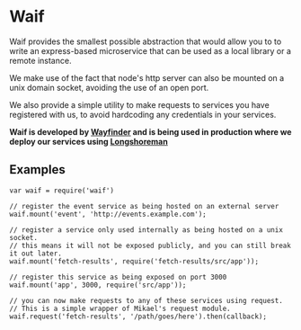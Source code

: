 Waif
====

Waif provides the smallest possible abstraction that would allow you to
to write an express-based microservice that can be used as a local library
or a remote instance.

We make use of the fact that node's http server can also be mounted
on a unix domain socket, avoiding the use of an open port.

We also provide a simple utility to make requests to services
you have registered with us, to avoid hardcoding any credentials
in your services.

__Waif is developed by [Wayfinder](http://wayfinder.co) and is being used in production where we deploy our services using [Longshoreman](http://longshoreman.io)__

Examples
--------

    var waif = require('waif')

    // register the event service as being hosted on an external server
    waif.mount('event', 'http://events.example.com');

    // register a service only used internally as being hosted on a unix socket.
    // this means it will not be exposed publicly, and you can still break it out later.
    waif.mount('fetch-results', require('fetch-results/src/app'));

    // register this service as being exposed on port 3000
    waif.mount('app', 3000, require('src/app'));

    // you can now make requests to any of these services using request.
    // This is a simple wrapper of Mikael's request module.
    waif.request('fetch-results', '/path/goes/here').then(callback);


